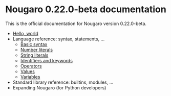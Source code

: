 # Nougaro 0.22.0-beta documentation

This is the official documentation for Nougaro version 0.22.0-beta.

* [Hello, world](hello_world.md)
* Language reference: syntax, statements, …
    * [Basic syntax](01language/01syntax.md)
    * [Number literals](01language/02number_literals.md)
    * [String literals](01language/03string_literals.md)
    * [Identifiers and keywords](01language/04identifiers_and_keywords.md)
    * [Operators](01language/05operators.md)
    * [Values](01language/06values.md)
    * [Variables](01language/07variables.md)
* Standard library reference: builtins, modules, …
* Expanding Nougaro (for Python developers)
